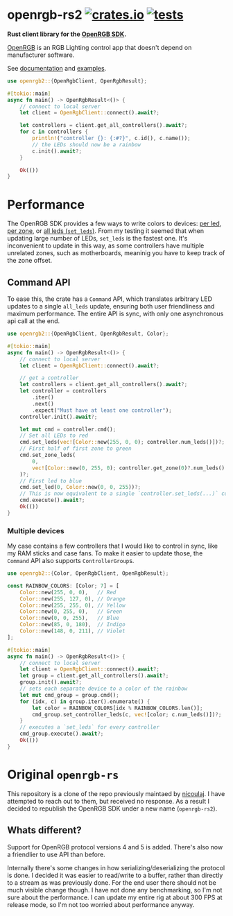 openrgb-rs2 [![crates.io](https://img.shields.io/crates/v/openrgb.svg)](https://crates.io/crates/openrgb)
[![tests](https://github.com/Achtuur/openrgb-rs2/actions/workflows/tests.yml/badge.svg)](https://github.com/Achtuur/openrgb-rs2/actions/workflows/tests.yml)
==========

**Rust client library for the [OpenRGB SDK](https://gitlab.com/CalcProgrammer1/OpenRGB/-/blob/master/Documentation/OpenRGBSDK.md).**

[OpenRGB](https://openrgb.org/) is an RGB Lighting control app that doesn't depend on manufacturer software.

See [documentation](https://docs.rs/openrgb2) and [examples](https://github.com/Achtuur/openrgb-rs2/tree/master/examples).

```rust
use openrgb2::{OpenRgbClient, OpenRgbResult};

#[tokio::main]
async fn main() -> OpenRgbResult<()> {
    // connect to local server
    let client = OpenRgbClient::connect().await?;

    let controllers = client.get_all_controllers().await?;
    for c in controllers {
        println!("controller {}: {:#?}", c.id(), c.name());
        // the LEDs should now be a rainbow
        c.init().await?;
    }

    Ok(())
}
```

# Performance

The OpenRGB SDK provides a few ways to write colors to devices: [per led](https://gitlab.com/CalcProgrammer1/OpenRGB/-/blob/master/Documentation/OpenRGBSDK.md#net_packet_id_rgbcontroller_updateleds), [per zone](https://gitlab.com/CalcProgrammer1/OpenRGB/-/blob/master/Documentation/OpenRGBSDK.md#net_packet_id_rgbcontroller_updatezoneleds), or [all leds (`set_leds`)](https://gitlab.com/CalcProgrammer1/OpenRGB/-/blob/master/Documentation/OpenRGBSDK.md#net_packet_id_rgbcontroller_updateleds). From my testing it seemed that when updating large number of LEDs, `set_leds` is the fastest one. It's inconvenient to update in this way, as some controllers have multiple unrelated zones, such as motherboards, meaninig you have to keep track of the zone offset.


## Command API

To ease this, the crate has a `Command` API, which translates arbitrary LED updates to a single `all_leds` update, ensuring both user friendliness and maximum performance. The entire API is sync, with only one asynchronous api call at the end.


```rust
use openrgb2::{OpenRgbClient, OpenRgbResult, Color};

#[tokio::main]
async fn main() -> OpenRgbResult<()> {
    // connect to local server
    let client = OpenRgbClient::connect().await?;

    // get a controller
    let controllers = client.get_all_controllers().await?;
    let controller = controllers
        .iter()
        .next()
        .expect("Must have at least one controller");
    controller.init().await?;

    let mut cmd = controller.cmd();
    // Set all LEDs to red
    cmd.set_leds(vec![Color::new(255, 0, 0); controller.num_leds()])?;
    // First half of first zone to green
    cmd.set_zone_leds(
        0,
        vec![Color::new(0, 255, 0); controller.get_zone(0)?.num_leds() / 2],
    )?;
    // First led to blue
    cmd.set_led(0, Color::new(0, 0, 255))?;
    // This is now equivalent to a single `controller.set_leds(...)` command
    cmd.execute().await?;
    Ok(())
}
```

### Multiple devices

My case contains a few controllers that I would like to control in sync, like my RAM sticks and case fans. To make it easier to update those, the `Command` API also supports `ControllerGroup`s.

```rust
use openrgb2::{Color, OpenRgbClient, OpenRgbResult};

const RAINBOW_COLORS: [Color; 7] = [
    Color::new(255, 0, 0),   // Red
    Color::new(255, 127, 0), // Orange
    Color::new(255, 255, 0), // Yellow
    Color::new(0, 255, 0),   // Green
    Color::new(0, 0, 255),   // Blue
    Color::new(85, 0, 180),  // Indigo
    Color::new(148, 0, 211), // Violet
];

#[tokio::main]
async fn main() -> OpenRgbResult<()> {
    // connect to local server
    let client = OpenRgbClient::connect().await?;
    let group = client.get_all_controllers().await?;
    group.init().await?;
    // sets each separate device to a color of the rainbow
    let mut cmd_group = group.cmd();
    for (idx, c) in group.iter().enumerate() {
        let color = RAINBOW_COLORS[idx % RAINBOW_COLORS.len()];
        cmd_group.set_controller_leds(c, vec![color; c.num_leds()])?;
    }
    // executes a `set_leds` for every controller
    cmd_group.execute().await?;
    Ok(())
}
```


# Original `openrgb-rs`

This repository is a clone of the repo previously maintaed by [nicoulaj](https://github.com/nicoulaj/openrgb-rs). I have attempted to reach out to them, but received no response. As a result I decided to republish the OpenRGB SDK under a new name (`openrgb-rs2`).

## Whats different?

Support for OpenRGB protocol versions 4 and 5 is added. There's also now a friendlier to use API than before.

Internally there's some changes in how serializing/deserializing the protocol is done. I decided it was easier to read/write to a buffer, rather than directly to a stream as was previously done. For the end user there should not be much visible change though. I have not done any benchmarking, so I'm not sure about the performance. I can update my entire rig at about 300 FPS at release mode, so I'm not too worried about performance anyway.
